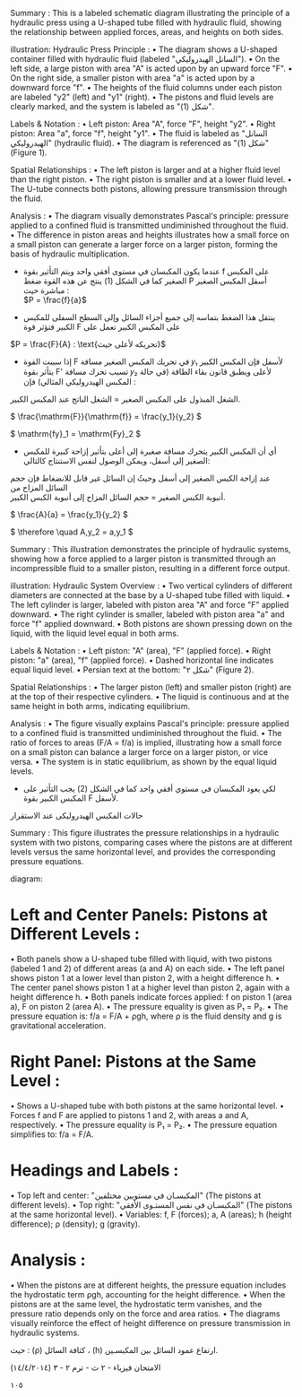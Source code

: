 Summary : This is a labeled schematic diagram illustrating the principle of a hydraulic press using a U-shaped tube filled with hydraulic fluid, showing the relationship between applied forces, areas, and heights on both sides.

illustration:
Hydraulic Press Principle :
  • The diagram shows a U-shaped container filled with hydraulic fluid (labeled "السانل الهيدروليكي").
  • On the left side, a large piston with area "A" is acted upon by an upward force "F".
  • On the right side, a smaller piston with area "a" is acted upon by a downward force "f".
  • The heights of the fluid columns under each piston are labeled "y2" (left) and "y1" (right).
  • The pistons and fluid levels are clearly marked, and the system is labeled as "شكل (1)".

Labels & Notation :
  • Left piston: Area "A", force "F", height "y2".
  • Right piston: Area "a", force "f", height "y1".
  • The fluid is labeled as "السانل الهيدروليكي" (hydraulic fluid).
  • The diagram is referenced as "شكل (1)" (Figure 1).

Spatial Relationships :
  • The left piston is larger and at a higher fluid level than the right piston.
  • The right piston is smaller and at a lower fluid level.
  • The U-tube connects both pistons, allowing pressure transmission through the fluid.

Analysis :
  • The diagram visually demonstrates Pascal's principle: pressure applied to a confined fluid is transmitted undiminished throughout the fluid.
  • The difference in piston areas and heights illustrates how a small force on a small piston can generate a larger force on a larger piston, forming the basis of hydraulic multiplication. <!-- figure, from page 0 (l=0.064,t=0.061,r=0.415,b=0.252), with ID 9429b3a1-c95c-44d5-9f77-864d5cc66ea9 -->

- عندما يكون المكبسان في مستوى أفقي واحد ويتم التأثير بقوة f على المكبس الصغير كما في الشكل (1) ينتج عن هذه القوة ضغط P أسفل المكبس الصغير مباشرة حيث :  
$P = \frac{f}{a}$ <!-- text, from page 0 (l=0.333,t=0.096,r=0.956,b=0.176), with ID a1afe0e6-3e5b-48b6-ace7-a514a4b93084 -->

- ينتقل هذا الضغط بتماسه إلى جميع أجزاء السائل وإلى السطح السفلى للمكبس الكبير فتؤثر قوة F على المكبس الكبير تعمل على <!-- text, from page 0 (l=0.334,t=0.179,r=0.872,b=0.229), with ID 4dee079a-6098-4544-ad54-780c5bf0a07f -->

$P = \frac{F}{A} : \text{تحريكه لأعلى حيث}$ <!-- text, from page 0 (l=0.624,t=0.232,r=0.861,b=0.262), with ID 5d65dfea-f53b-4824-b1e2-e49305abe7f3 -->

- إذا سببت القوة F في تحريك المكبس الصغير مسافة 𝑦₁ لأسفل فإن المكبس الكبير يتأثر بقوة F' تسبب تحرك مسافة 𝑦₂ لأعلى ويطبق قانون بقاء الطاقة (في حالة المكبس الهيدروليكي المثالي) فإن :

الشغل المبذول على المكبس الصغير = الشغل الناتج عند المكبس الكبير. <!-- text, from page 0 (l=0.066,t=0.265,r=0.871,b=0.336), with ID af14e507-2274-4253-b53d-33b6117917ec -->

$ \frac{\mathrm{F}}{\mathrm{f}} = \frac{y_1}{y_2} $ <!-- text, from page 0 (l=0.630,t=0.340,r=0.770,b=0.391), with ID 9e3a6e3a-e42b-4a81-a849-35dbe1a29619 -->

$ \mathrm{fy}_1 = \mathrm{Fy}_2 $ <!-- text, from page 0 (l=0.314,t=0.338,r=0.465,b=0.392), with ID 6762ae25-3369-4596-a3c3-424e04c48072 -->

- أي أن المكبس الكبير يتحرك مسافة صغيرة إلى أعلى بتأثير إزاحة كبيرة للمكبس الصغير إلى أسفل، ويمكن الوصول لنفس الاستنتاج كالتالي: <!-- text, from page 0 (l=0.063,t=0.391,r=0.874,b=0.440), with ID 3403d09d-2955-4e80-a8e0-9c103b9cb939 -->

عند إزاحة الكبس الصغير إلى أسفل وحيثُ إن السائل غير قابل للانضغاط فإن حجم السائل المزاح من  
أنبوبة الكبس الصغير = حجم السائل المزاح إلى أنبوبة الكبس الكبير. <!-- text, from page 0 (l=0.065,t=0.440,r=0.862,b=0.487), with ID ff48161b-de39-41ab-a5e7-c985a0d4fb18 -->

$ \frac{A}{a} = \frac{y_1}{y_2} $ <!-- text, from page 0 (l=0.631,t=0.489,r=0.772,b=0.544), with ID 0b384c78-96f9-46b4-b98b-7e045e777922 -->

$ \therefore \quad A\,y_2 = a\,y_1 $ <!-- text, from page 0 (l=0.319,t=0.489,r=0.489,b=0.543), with ID a595f731-f395-4747-a399-964ed78572dc -->

Summary : This illustration demonstrates the principle of hydraulic systems, showing how a force applied to a larger piston is transmitted through an incompressible fluid to a smaller piston, resulting in a different force output.

illustration:
Hydraulic System Overview :
  • Two vertical cylinders of different diameters are connected at the base by a U-shaped tube filled with liquid.
  • The left cylinder is larger, labeled with piston area "A" and force "F" applied downward.
  • The right cylinder is smaller, labeled with piston area "a" and force "f" applied downward.
  • Both pistons are shown pressing down on the liquid, with the liquid level equal in both arms.

Labels & Notation :
  • Left piston: "A" (area), "F" (applied force).
  • Right piston: "a" (area), "f" (applied force).
  • Dashed horizontal line indicates equal liquid level.
  • Persian text at the bottom: "شکل ۲" (Figure 2).

Spatial Relationships :
  • The larger piston (left) and smaller piston (right) are at the top of their respective cylinders.
  • The liquid is continuous and at the same height in both arms, indicating equilibrium.

Analysis :
  • The figure visually explains Pascal's principle: pressure applied to a confined fluid is transmitted undiminished throughout the fluid.
  • The ratio of forces to areas (F/A = f/a) is implied, illustrating how a small force on a small piston can balance a larger force on a larger piston, or vice versa.
  • The system is in static equilibrium, as shown by the equal liquid levels. <!-- figure, from page 0 (l=0.062,t=0.472,r=0.278,b=0.611), with ID 5e95d07c-3c53-4027-8927-ed05bccdc293 -->

- لكي يعود المكبسان في مستوي أفقي واحد كما في الشكل (2) يجب التأثير على المكبس الكبير بقوة F لأسفل. <!-- text, from page 0 (l=0.315,t=0.547,r=0.874,b=0.594), with ID 5e47e0aa-f028-4a67-be0d-a944c0431666 -->

حالات المكبس الهيدروليكى عند الاستقرار <!-- text, from page 0 (l=0.531,t=0.608,r=0.929,b=0.647), with ID 41fdcb9a-08db-4e12-9b0f-faee9ce0bb37 -->

Summary : This figure illustrates the pressure relationships in a hydraulic system with two pistons, comparing cases where the pistons are at different levels versus the same horizontal level, and provides the corresponding pressure equations.

diagram:
# Left and Center Panels: Pistons at Different Levels :
  • Both panels show a U-shaped tube filled with liquid, with two pistons (labeled 1 and 2) of different areas (a and A) on each side.
  • The left panel shows piston 1 at a lower level than piston 2, with a height difference h.
  • The center panel shows piston 1 at a higher level than piston 2, again with a height difference h.
  • Both panels indicate forces applied: f on piston 1 (area a), F on piston 2 (area A).
  • The pressure equality is given as P₁ = P₂.
  • The pressure equation is: f/a = F/A + ρgh, where ρ is the fluid density and g is gravitational acceleration.

# Right Panel: Pistons at the Same Level :
  • Shows a U-shaped tube with both pistons at the same horizontal level.
  • Forces f and F are applied to pistons 1 and 2, with areas a and A, respectively.
  • The pressure equality is P₁ = P₂.
  • The pressure equation simplifies to: f/a = F/A.

# Headings and Labels :
  • Top left and center: "المكبسـان في مستويين مختلفين" (The pistons at different levels).
  • Top right: "المكبسـان في نفس المستـوى الأفقي" (The pistons at the same horizontal level).
  • Variables: f, F (forces); a, A (areas); h (height difference); ρ (density); g (gravity).

# Analysis :
  • When the pistons are at different heights, the pressure equation includes the hydrostatic term ρgh, accounting for the height difference.
  • When the pistons are at the same level, the hydrostatic term vanishes, and the pressure ratio depends only on the force and area ratios.
  • The diagrams visually reinforce the effect of height difference on pressure transmission in hydraulic systems. <!-- figure, from page 0 (l=0.108,t=0.651,r=0.888,b=0.892), with ID 6c63a7cc-a0a0-4da1-841f-447f20211fd2 -->

حيث : (ρ) كثافة السائل ، (h) ارتفاع عمود السائل بين المكبسـين. <!-- text, from page 0 (l=0.389,t=0.898,r=0.895,b=0.924), with ID 845ff16d-79a2-43f0-99f9-97e0a3215dec -->

الامتحان فيزياء - ٢ ث - ترم ٢ - ٣ (١٤/٤/٢٠١٤)

١٠٥ <!-- text, from page 0 (l=0.068,t=0.932,r=0.406,b=0.964), with ID 89b70463-9b04-4c8e-ba9b-eb4817723b6b -->